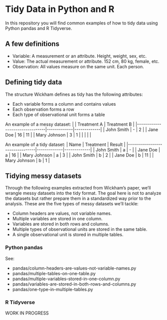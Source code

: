 # Tidy Data in Python and R

In this repository you will find common examples of how to tidy data using Python pandas and R Tidyverse.

## A few definitions
- Variable: A measurement or an attribute. Height, weight, sex, etc.
- Value: The actual measurement or attribute. 152 cm, 80 kg, female, etc.
- Observation: All values measure on the same unit. Each person.

## Defining tidy data
The structure Wickham defines as tidy has the following attributes:
- Each variable forms a column and contains values
- Each observation forms a row
- Each type of observational unit forms a table

An example of a messy dataset:
|                                | Treatment A | Treatment B |
|--------------------------------|-------------|-------------|
| John Smith                     | -           | 2           |
| Jane Doe                       | 16          | 11          |
| Mary Johnson                   | 3           | 1           |
|                                |             |             |

An example of a tidy dataset:
| Name                           | Treatment   | Result      |
|--------------------------------|-------------|-------------|
| John Smith                     | a           | -           |
| Jane Doe                       | a           | 16          |
| Mary Johnson                   | a           | 3           |
| John Smith                     | b           | 2           |
| Jane Doe                       | b           | 11          |
| Mary Johnson                   | b           | 1           |

##  Tidying messy datasets 

Through the following examples extracted from Wickham’s paper, we’ll wrangle messy datasets into the tidy format. The goal here is not to analyze the datasets but rather prepare them in a standardized way prior to the analysis. These are the five types of messy datasets we’ll tackle:

- Column headers are values, not variable names.
- Multiple variables are stored in one column.
- Variables are stored in both rows and columns.
- Multiple types of observational units are stored in the same table.
- A single observational unit is stored in multiple tables.

### Python pandas

See:
- pandas/column-headers-are-values-not-variable-names.py
- pandas/multiple-tables-on-one-table.py
- pandas/multiple-variables-stored-in-one-column.py
- pandas/variables-are-stored-in-both-rows-and-columns.py
- pandas/one-type-in-multiple-tables.py


### R Tidyverse

WORK IN PROGRESS
